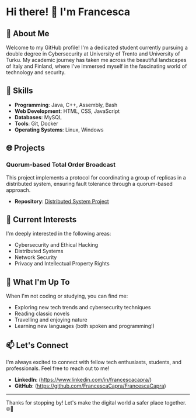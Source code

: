 # Hi there! 👋 I'm Francesca


## 🌟 About Me

Welcome to my GitHub profile! I'm a dedicated student currently pursuing a double degree in Cybersecurity at University of Trento and University of Turku. My academic journey has taken me across the beautiful landscapes of Italy and Finland, where I've immersed myself in the fascinating world of technology and security.

## 🔧 Skills

- **Programming**: Java, C++, Assembly, Bash
- **Web Development**: HTML, CSS, JavaScript
- **Databases**: MySQL
- **Tools**: Git, Docker
- **Operating Systems**: Linux, Windows

## 🌐 Projects

### Quorum-based Total Order Broadcast
This project implements a protocol for coordinating a group of replicas in a distributed system, ensuring fault tolerance through a quorum-based approach.
- **Repository**: [Distributed System Project](https://github.com/FrancescaCapra/Distributed-System-Project.git)

## 👀 Current Interests

I'm deeply interested in the following areas:
- Cybersecurity and Ethical Hacking
- Distributed Systems
- Network Security
- Privacy and Intellectual Property Rights

## 🌱 What I'm Up To

When I'm not coding or studying, you can find me:
- Exploring new tech trends and cybersecurity techniques
- Reading classic novels
- Travelling and enjoying nature
- Learning new languages (both spoken and programming!)

## 📫 Let's Connect

I'm always excited to connect with fellow tech enthusiasts, students, and professionals. Feel free to reach out to me!

- **LinkedIn**: (https://www.linkedin.com/in/francescacapra/)
- **GitHub**: (https://github.com/FrancescaCapra/FrancescaCapra)

---

Thanks for stopping by! Let's make the digital world a safer place together. 🌐🔐
